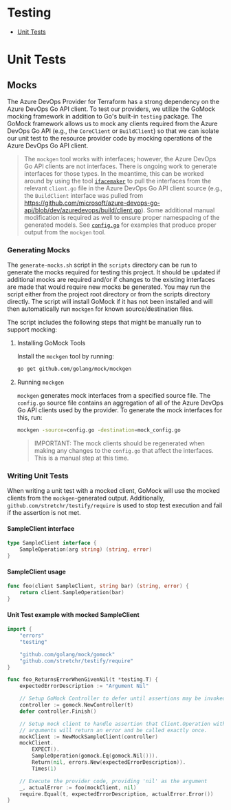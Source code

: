 # Testing

* [Unit Tests](#unit-tests)

# Unit Tests



## Mocks

The Azure DevOps Provider for Terraform has a strong dependency on the Azure DevOps Go API client. To test our providers, we utilize the GoMock mocking framework in addition to Go's built-in `testing` package. The GoMock framework allows us to mock any clients required from the Azure DevOps Go API (e.g., the `CoreClient` or `BuildClient`) so that we can isolate our unit test to the resource provider code by mocking operations of the Azure DevOps Go API client.

> The `mockgen` tool works with interfaces; however, the Azure DevOps Go API clients are not interfaces. There is ongoing work to generate interfaces for those types. In the meantime, this can be worked around by using the tool [`ifacemaker`](https://github.com/vburenin/ifacemaker) to pull the interfaces from the relevant `client.go` file in the Azure DevOps Go API client source (e.g., the `BuildClient` interface was pulled from https://github.com/microsoft/azure-devops-go-api/blob/dev/azuredevops/build/client.go). Some additional manual modification is required as well to ensure proper namespacing of the generated models. See [`config.go`](https://github.com/microsoft/terraform-provider-azuredevops/blob/master/azuredevops/config.go) for examples that produce proper output from the `mockgen` tool.

### Generating Mocks

The `generate-mocks.sh` script in the `scripts` directory can be run to generate the mocks required for testing this project. It should be updated if additional mocks are required and/or if changes to the existing interfaces are made that would require new mocks be generated. You may run the script either from the project root directory or from the scripts directory directly. The script will install GoMock if it has not been installed and will then automatically run `mockgen` for known source/destination files.

The script includes the following steps that might be manually run to support mocking:

1. Installing GoMock Tools

   Install the `mockgen` tool by running:
   ```sh
   go get github.com/golang/mock/mockgen
   ```

2. Running `mockgen`

   `mockgen` generates mock interfaces from a specified source file. The `config.go` source file contains an aggregation of all of the Azure DevOps Go API clients used by the provider. To generate the mock interfaces for this, run:
   ```sh
   mockgen -source=config.go -destination=mock_config.go
   ```

   > IMPORTANT: The mock clients should be regenerated when making any changes to the `config.go` that affect the interfaces. This is a manual step at this time.

### Writing Unit Tests

When writing a unit test with a mocked client, GoMock will use the mocked clients from the `mockgen`-generated output. Additionally, `github.com/stretchr/testify/require` is used to stop test execution and fail if the assertion is not met.

#### SampleClient interface
```go
type SampleClient interface {
    SampleOperation(arg string) (string, error)
}
```

#### SampleClient usage
```go
func foo(client SampleClient, string bar) (string, error) {
    return client.SampleOperation(bar)
}
```

#### Unit Test example with mocked SampleClient

```go
import {
    "errors"
    "testing"

    "github.com/golang/mock/gomock"
    "github.com/stretchr/testify/require"
}

func foo_ReturnsErrorWhenGivenNil(t *testing.T) {
    expectedErrorDescription := "Argument Nil"

    // Setup GoMock Controller to defer until assertions may be invoked
    controller := gomock.NewController(t)
    defer controller.Finish()

    // Setup mock client to handle assertion that Client.Operation with nil
    // arguments will return an error and be called exactly once.
    mockClient := NewMockSampleClient(controller)
    mockClient.
        EXPECT().
        SampleOperation(gomock.Eq(gomock.Nil())).
        Return(nil, errors.New(expectedErrorDescription)).
        Times(1)

    // Execute the provider code, providing 'nil' as the argument
    _, actualError := foo(mockClient, nil)
    require.Equal(t, expectedErrorDescription, actualError.Error())
}
```
